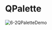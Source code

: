 # QPalette
![6-2QPaletteDemo](https://user-images.githubusercontent.com/45032222/212460816-c2e5f5cf-f2eb-49a5-9af5-8ef3042a234c.png)
